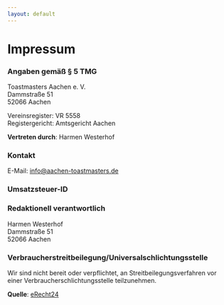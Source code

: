 ```yaml
---
layout: default
---
```


# Impressum


### Angaben gemäß § 5 TMG

Toastmasters Aachen e. V.  
Dammstraße 51  
52066 Aachen  

Vereinsregister: VR 5558  
Registergericht: Amtsgericht Aachen

**Vertreten durch**: Harmen Westerhof


### Kontakt

<!-- Telefon: +49 (0) 123 44 55 66  -->
E-Mail: info@aachen-toastmasters.de  


### Umsatzsteuer-ID

<!-- Umsatzsteuer-Identifikationsnummer gemäß §27a Umsatzsteuergesetz: DE999999999  -->


### Redaktionell verantwortlich

Harmen Westerhof  
Dammstraße 51  
52066 Aachen  


### Verbraucherstreitbeilegung/Universalschlichtungsstelle

Wir sind nicht bereit oder verpflichtet, an Streitbeilegungsverfahren vor einer Verbraucherschlichtungsstelle teilzunehmen.


**Quelle**: [eRecht24](https://www.e-recht24.de)
